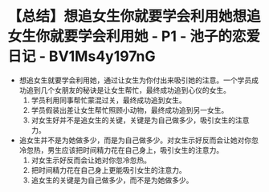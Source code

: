 # 【总结】想追女生你就要学会利用她想追女生你就要学会利用她 - P1 - 池子的恋爱日记 - BV1Ms4y197nG

-   想追女生就要学会利用她，通过让女生为你付出来吸引她的注意。一个学员成功追到几个女朋友的秘诀是让女生帮忙，最终成功追到心仪的女生。
    1.  学员利用同事帮忙蒙混过关，最终成功追到女生。
    2.  学员假装出差让女生帮忙照顾小动物，最终成功追到另一女生。
    3.  对女生好并不是追女生的关键，关键是为自己做多少，吸引女生的注意力。
-   追女生并不是为她做多少，而是为自己做多少。对女生示好反而会让她对你忽冷忽热，男生应该把时间精力花在自己身上，吸引女生的注意力。
    1.  对女生示好反而会让她对你忽冷忽热。
    2.  把时间精力花在自己身上更能吸引女生的注意力。
    3.  追女生的关键是为自己做多少，而不是为她做多少。